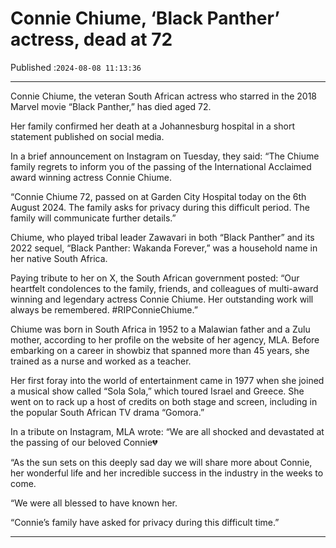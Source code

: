 # Connie Chiume, ‘Black Panther’ actress, dead at 72

Published :`2024-08-08 11:13:36`

---

Connie Chiume, the veteran South African actress who starred in the 2018 Marvel movie “Black Panther,” has died aged 72.

Her family confirmed her death at a Johannesburg hospital in a short statement published on social media.

In a brief announcement on Instagram on Tuesday, they said: “The Chiume family regrets to inform you of the passing of the International Acclaimed award winning actress Connie Chiume.

“Connie Chiume 72, passed on at Garden City Hospital today on the 6th August 2024. The family asks for privacy during this difficult period. The family will communicate further details.”

Chiume, who played tribal leader Zawavari in both “Black Panther” and its 2022 sequel, “Black Panther: Wakanda Forever,” was a household name in her native South Africa.

Paying tribute to her on X, the South African government posted: “Our heartfelt condolences to the family, friends, and colleagues of multi-award winning and legendary actress Connie Chiume. Her outstanding work will always be remembered. #RIPConnieChiume.”

Chiume was born in South Africa in 1952 to a Malawian father and a Zulu mother, according to her profile on the website of her agency, MLA. Before embarking on a career in showbiz that spanned more than 45 years, she trained as a nurse and worked as a teacher.

Her first foray into the world of entertainment came in 1977 when she joined a musical show called “Sola Sola,” which toured Israel and Greece. She went on to rack up a host of credits on both stage and screen, including in the popular South African TV drama “Gomora.”

In a tribute on Instagram, MLA wrote: “We are all shocked and devastated at the passing of our beloved Connie💔

“As the sun sets on this deeply sad day we will share more about Connie, her wonderful life and her incredible success in the industry in the weeks to come.

“We were all blessed to have known her.

“Connie’s family have asked for privacy during this difficult time.”

---

